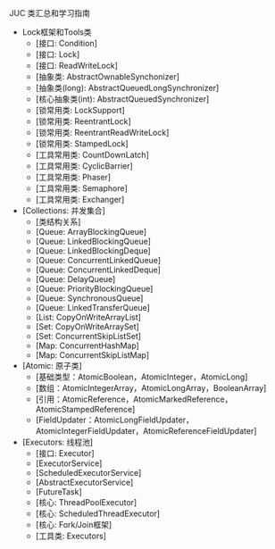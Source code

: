 JUC  类汇总和学习指南
*   Lock框架和Tools类  
    *   [接口: Condition]  
    *   [接口: Lock]  
    *   [接口: ReadWriteLock]  
    *   [抽象类: AbstractOwnableSynchonizer]  
    *   [抽象类(long): AbstractQueuedLongSynchronizer]  
    *   [核心抽象类(int): AbstractQueuedSynchronizer]  
    *   [锁常用类: LockSupport]  
    *   [锁常用类: ReentrantLock]  
    *   [锁常用类: ReentrantReadWriteLock]  
    *   [锁常用类: StampedLock]  
    *   [工具常用类: CountDownLatch]  
    *   [工具常用类: CyclicBarrier]  
    *   [工具常用类: Phaser]  
    *   [工具常用类: Semaphore]  
    *   [工具常用类: Exchanger]  
*   [Collections: 并发集合]  
    *   [类结构关系]  
    *   [Queue: ArrayBlockingQueue]  
    *   [Queue: LinkedBlockingQueue]  
    *   [Queue: LinkedBlockingDeque]  
    *   [Queue: ConcurrentLinkedQueue]  
    *   [Queue: ConcurrentLinkedDeque]  
    *   [Queue: DelayQueue]  
    *   [Queue: PriorityBlockingQueue]  
    *   [Queue: SynchronousQueue]  
    *   [Queue: LinkedTransferQueue]  
    *   [List: CopyOnWriteArrayList]  
    *   [Set: CopyOnWriteArraySet]  
    *   [Set: ConcurrentSkipListSet]  
    *   [Map: ConcurrentHashMap]  
    *   [Map: ConcurrentSkipListMap]  
*   [Atomic: 原子类]  
    *   [基础类型：AtomicBoolean，AtomicInteger，AtomicLong]  
    *   [数组：AtomicIntegerArray，AtomicLongArray，BooleanArray]  
    *   [引用：AtomicReference，AtomicMarkedReference，AtomicStampedReference]  
    *   [FieldUpdater：AtomicLongFieldUpdater，AtomicIntegerFieldUpdater，AtomicReferenceFieldUpdater]  
*   [Executors: 线程池]  
    *   [接口: Executor]  
    *   [ExecutorService]  
    *   [ScheduledExecutorService]  
    *   [AbstractExecutorService]  
    *   [FutureTask]  
    *   [核心: ThreadPoolExecutor]  
    *   [核心: ScheduledThreadExecutor]  
    *   [核心: Fork/Join框架]   
    *   [工具类: Executors]   
